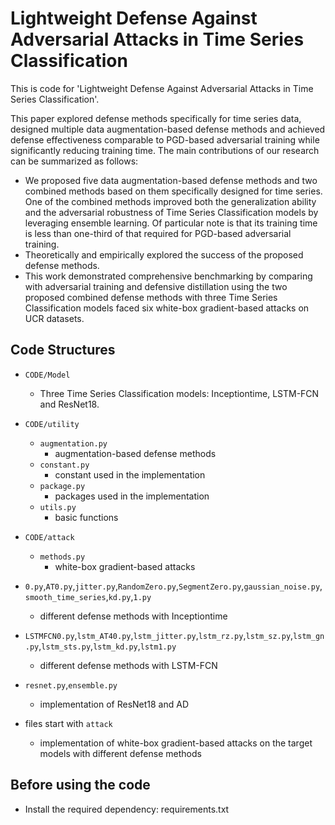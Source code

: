 # Lightweight Defense Against Adversarial Attacks in Time Series Classification
This is code for 'Lightweight Defense Against Adversarial Attacks in Time Series Classification'.

This paper explored defense methods specifically for time series data, designed multiple data augmentation-based defense methods and achieved defense effectiveness comparable to PGD-based adversarial training while significantly reducing training time. The main contributions of our research can be summarized as follows:

- We proposed five data augmentation-based defense methods and two combined methods based on them specifically designed for time series. One of the combined methods improved both the generalization ability and the adversarial robustness of Time Series Classification models by leveraging ensemble learning. Of particular note is that its training time is less than one-third of that required for PGD-based adversarial training.
- Theoretically and empirically explored the success of the proposed defense methods.
- This work demonstrated comprehensive benchmarking by comparing with adversarial training and defensive distillation using the two proposed combined defense methods with three Time Series Classification models faced six white-box gradient-based attacks on UCR datasets.
  
## Code Structures

- `CODE/Model`
  - Three Time Series Classification models: Inceptiontime, LSTM-FCN and ResNet18.

- `CODE/utility`
  - `augmentation.py`
    - augmentation-based defense methods
  - `constant.py`
    - constant used in the implementation
  - `package.py`
    - packages used in the implementation
  - `utils.py`
    - basic functions

- `CODE/attack`
  - `methods.py`
    - white-box gradient-based attacks

- `0.py`,`AT0.py`,`jitter.py`,`RandomZero.py`,`SegmentZero.py`,`gaussian_noise.py`,`smooth_time_series`,`kd.py`,`1.py`
  - different defense methods with Inceptiontime

- `LSTMFCN0.py`,`lstm_AT40.py`,`lstm_jitter.py`,`lstm_rz.py`,`lstm_sz.py`,`lstm_gn.py`,`lstm_sts.py`,`lstm_kd.py`,`lstm1.py`
  - different defense methods with LSTM-FCN

- `resnet.py`,`ensemble.py`
  - implementation of ResNet18 and AD

- files start with `attack`
  - implementation of white-box gradient-based attacks on the target models with different defense methods

## Before using the code

- Install the required dependency: requirements.txt
